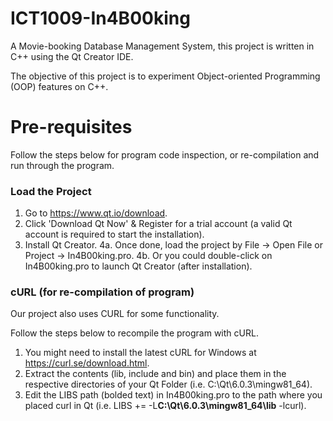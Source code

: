 # ICT1009-In4B00king

A Movie-booking Database Management System, this project is written in C++ using the Qt Creator IDE.

The objective of this project is to experiment Object-oriented Programming (OOP) features on C++.

# Pre-requisites

Follow the steps below for program code inspection, or re-compilation and run through the program.

### Load the Project
1. Go to https://www.qt.io/download.
2. Click 'Download Qt Now' & Register for a trial account (a valid Qt account is required to start the installation).
3. Install Qt Creator.
4a. Once done, load the project by File -> Open File or Project -> In4B00king.pro.
4b. Or you could double-click on In4B00king.pro to launch Qt Creator (after installation).

### cURL (for re-compilation of program)
Our project also uses CURL for some functionality.

Follow the steps below to recompile the program with cURL.

1. You might need to install the latest cURL for Windows at https://curl.se/download.html.
2. Extract the contents (lib, include and bin) and place them in the respective directories of your Qt Folder (i.e. C:\Qt\6.0.3\mingw81_64).
3. Edit the LIBS path (bolded text) in In4B00king.pro to the path where you placed curl in Qt (i.e. LIBS += -L**C:\Qt\6.0.3\mingw81_64\lib** -lcurl).
